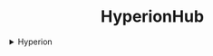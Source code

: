 <h1 align="center">
   HyperionHub        
</h1>

 <details closed>
      <summary>Hyperion</summary>
      <br>
      well first we need to clone the repo 
 </br>
    ```git clone https://github.com/elliothegamer2/HyperionHub
cd HyperionHub```
      </details>

